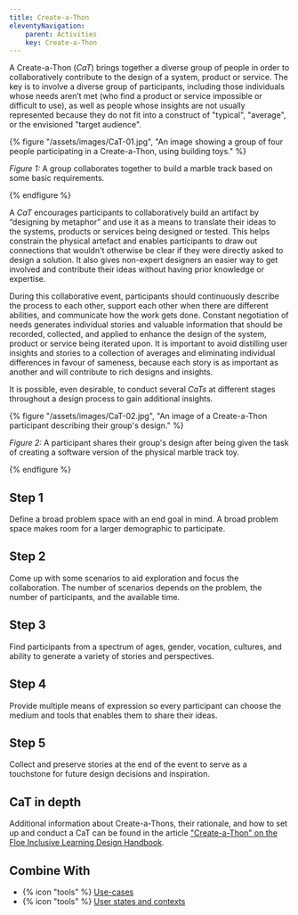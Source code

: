 ```yaml
---
title: Create-a-Thon
eleventyNavigation:
    parent: Activities
    key: Create-a-Thon
---
```


A Create-a-Thon (_CaT_) brings together a diverse group of people in order to collaboratively contribute to the design
of a system, product or service. The key is to involve a diverse group of participants, including those individuals
whose needs aren’t met (who find a product or service impossible or difficult to use), as well as people whose insights
are not usually represented because they do not fit into a construct of "typical", "average", or the envisioned "target
audience".

{% figure "/assets/images/CaT-01.jpg", "An image showing a group of four people participating in a Create-a-Thon, using building
toys." %}

*Figure 1:* A group collaborates together to build a marble track based on some basic requirements.

{% endfigure %}

A _CaT_ encourages participants to collaboratively build an artifact by “designing by metaphor” and use it as a means to
translate their ideas to the systems, products or services being designed or tested. This helps constrain the physical
artefact and enables participants to draw out connections that wouldn't otherwise be clear if they were directly asked
to design a solution. It also gives non-expert designers an easier way to get involved and contribute their ideas
without having prior knowledge or expertise.

During this collaborative event, participants should continuously describe the process to each other, support each other
when there are different abilities, and communicate how the work gets done. Constant negotiation of needs generates
individual stories and valuable information that should be recorded, collected, and applied to enhance the design of the
system, product or service being iterated upon. It is important to avoid distilling user insights and stories to a
collection of averages and eliminating individual differences in favour of sameness, because each story is as important
as another and will contribute to rich designs and insights.

It is possible, even desirable, to conduct several _CaTs_ at different stages throughout a design process to gain
additional insights.

{% figure "/assets/images/CaT-02.jpg", "An image of a Create-a-Thon participant describing their group's
design." %}

*Figure 2:* A participant shares their group's design after being given the task of creating a software version of the
physical marble track toy.

{% endfigure %}

## Step 1

Define a broad problem space with an end goal in mind. A broad problem space makes room for a larger demographic to
participate.

## Step 2

Come up with some scenarios to aid exploration and focus the collaboration. The number of scenarios depends on the
problem, the number of participants, and the available time.

## Step 3

Find participants from a spectrum of ages, gender, vocation, cultures, and ability to generate a variety of stories and
perspectives.

## Step 4

Provide multiple means of expression so every participant can choose the medium and tools that enables them to share
their ideas.

## Step 5

Collect and preserve stories at the end of the event to serve as a touchstone for future design decisions and
inspiration.

## CaT in depth

Additional information about Create-a-Thons, their rationale, and how to set up and conduct a CaT can be found in the
article ["Create-a-Thon" on the Floe Inclusive Learning Design
Handbook](https://handbook.floeproject.org/Create-a-Thon.html).

## Combine With

* {% icon "tools" %} [Use-cases](../../tools/use-cases/)
* {% icon "tools" %} [User states and contexts](../../tools/user-states-and-contexts/)
